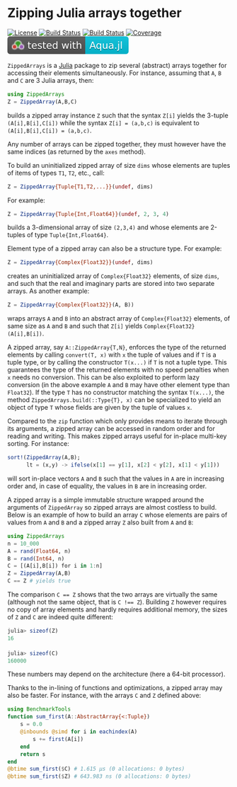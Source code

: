 # Zipping Julia arrays together

[![License][license-img]][license-url]
[![Build Status][github-ci-img]][github-ci-url]
[![Build Status][appveyor-img]][appveyor-url]
[![Coverage][codecov-img]][codecov-url]
[![Aqua QA](https://raw.githubusercontent.com/JuliaTesting/Aqua.jl/master/badge.svg)](https://github.com/JuliaTesting/Aqua.jl)

`ZippedArrays` is a [Julia][julia-url] package to zip several (abstract) arrays
together for accessing their elements simultaneously. For instance, assuming
that `A`, `B` and `C` are 3 Julia arrays, then:

```julia
using ZippedArrays
Z = ZippedArray(A,B,C)
```

builds a zipped array instance `Z` such that the syntax `Z[i]` yields the
3-tuple `(A[i],B[i],C[i])` while the syntax `Z[i] = (a,b,c)` is equivalent to
`(A[i],B[i],C[i]) = (a,b,c)`.

Any number of arrays can be zipped together, they must however have the same
indices (as returned by the `axes` method).

To build an uninitialized zipped array of size `dims` whose elements are tuples
of items of types `T1`, `T2`, etc., call:

```julia
Z = ZippedArray{Tuple{T1,T2,...}}(undef, dims)
```

For example:

```julia
Z = ZippedArray{Tuple{Int,Float64}}(undef, 2, 3, 4)
```

builds a 3-dimensional array of size `(2,3,4)` and whose elements are 2-tuples
of type `Tuple{Int,Float64}`.

Element type of a zipped array can also be a structure type. For example:

```julia
Z = ZippedArray{Complex{Float32}}(undef, dims)
```

creates an uninitialized array of `Complex{Float32}` elements, of size `dims`,
and such that the real and imaginary parts are stored into two separate arrays.
As another example:

```julia
Z = ZippedArray{Complex{Float32}}(A, B))
```

wraps arrays `A` and `B` into an abstract array of `Complex{Float32}` elements,
of same size as `A` and `B` and such that `Z[i]` yields
`Complex{Float32}(A[i],B[i])`.

A zipped array, say `A::ZippedArray{T,N}`, enforces the type of the returned
elements by calling `convert(T, x)` with `x` the tuple of values and if `T` is
a tuple type, or by calling the constructor `T(x...)` if `T` is not a tuple
type. This guarantees the type of the returned elements with no speed penalties
when `x` needs no conversion. This can be also exploited to perform lazy
conversion (in the above example `A` and `B` may have other element type than
`Float32`). If the type `T` has no constructor matching the syntax `T(x...)`,
the method `ZippedArrays.build(::Type{T}, x)` can be specialized to yield an
object of type `T` whose fields are given by the tuple of values `x`.

Compared to the `zip` function which only provides means to iterate through its
arguments, a zipped array can be accessed in random order and for reading and
writing. This makes zipped arrays useful for in-place multi-key sorting. For
instance:

```julia
sort!(ZippedArray(A,B);
      lt = (x,y) -> ifelse(x[1] == y[1], x[2] < y[2], x[1] < y[1]))
```

will sort in-place vectors `A` and `B` such that the values in `A` are in
increasing order and, in case of equality, the values in `B` are in increasing
order.

A zipped array is a simple immutable structure wrapped around the arguments of
`ZippedArray` so zipped arrays are almost costless to build. Below is an
example of how to build an array `C` whose elements are pairs of values from
`A` and `B` and a zipped array `Z` also built from `A` and `B`:

```julia
using ZippedArrays
n = 10_000
A = rand(Float64, n)
B = rand(Int64, n)
C = [(A[i],B[i]) for i in 1:n]
Z = ZippedArray(A,B)
C == Z # yields true
```

The comparison `C == Z` shows that the two arrays are virtually the same
(although not the same object, that is `C !== Z`). Building `Z` however
requires no copy of array elements and hardly requires additional memory, the
sizes of `Z` and `C` are indeed quite different:

```julia
julia> sizeof(Z)
16

julia> sizeof(C)
160000
```

These numbers may depend on the architecture (here a 64-bit processor).

Thanks to the in-lining of functions and optimizations, a zipped array may also
be faster. For instance, with the arrays `C` and `Z` defined above:

```julia
using BenchmarkTools
function sum_first(A::AbstractArray{<:Tuple})
    s = 0.0
    @inbounds @simd for i in eachindex(A)
        s += first(A[i])
    end
    return s
end
@btime sum_first($C) # 1.615 μs (0 allocations: 0 bytes)
@btime sum_first($Z) # 643.983 ns (0 allocations: 0 bytes)
```

[doc-stable-img]: https://img.shields.io/badge/docs-stable-blue.svg
[doc-stable-url]: https://emmt.github.io/ZippedArrays.jl/stable

[doc-dev-img]: https://img.shields.io/badge/docs-dev-blue.svg
[doc-dev-url]: https://emmt.github.io/ZippedArrays.jl/dev

[license-url]: ./LICENSE.md
[license-img]: http://img.shields.io/badge/license-MIT-brightgreen.svg?style=flat

[github-ci-img]: https://github.com/emmt/ZippedArrays.jl/actions/workflows/CI.yml/badge.svg?branch=master
[github-ci-url]: https://github.com/emmt/ZippedArrays.jl/actions/workflows/CI.yml?query=branch%3Amaster

[appveyor-img]: https://ci.appveyor.com/api/projects/status/github/emmt/ZippedArrays.jl?branch=master
[appveyor-url]: https://ci.appveyor.com/project/emmt/ZippedArrays-jl/branch/master

[codecov-img]: http://codecov.io/github/emmt/ZippedArrays.jl/coverage.svg?branch=master
[codecov-url]: http://codecov.io/github/emmt/ZippedArrays.jl?branch=master

[julia-url]: https://julialang.org/
[julia-pkgs-url]: https://pkg.julialang.org/
